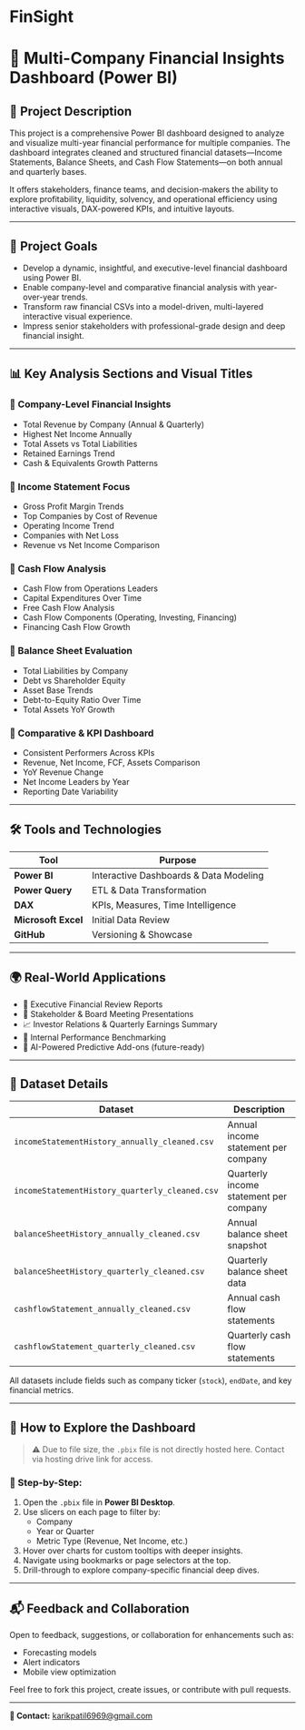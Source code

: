 # FinSight
# 💼 Multi-Company Financial Insights Dashboard (Power BI)

## 📌 Project Description
This project is a comprehensive Power BI dashboard designed to analyze and visualize multi-year financial performance for multiple companies. The dashboard integrates cleaned and structured financial datasets—Income Statements, Balance Sheets, and Cash Flow Statements—on both annual and quarterly bases. 

It offers stakeholders, finance teams, and decision-makers the ability to explore profitability, liquidity, solvency, and operational efficiency using interactive visuals, DAX-powered KPIs, and intuitive layouts.

---

## 🎯 Project Goals

- Develop a dynamic, insightful, and executive-level financial dashboard using Power BI.
- Enable company-level and comparative financial analysis with year-over-year trends.
- Transform raw financial CSVs into a model-driven, multi-layered interactive visual experience.
- Impress senior stakeholders with professional-grade design and deep financial insight.

---

## 📊 Key Analysis Sections and Visual Titles

### 🔹 Company-Level Financial Insights
- Total Revenue by Company (Annual & Quarterly)
- Highest Net Income Annually
- Total Assets vs Total Liabilities
- Retained Earnings Trend
- Cash & Equivalents Growth Patterns

### 🔹 Income Statement Focus
- Gross Profit Margin Trends
- Top Companies by Cost of Revenue
- Operating Income Trend
- Companies with Net Loss
- Revenue vs Net Income Comparison

### 🔹 Cash Flow Analysis
- Cash Flow from Operations Leaders
- Capital Expenditures Over Time
- Free Cash Flow Analysis
- Cash Flow Components (Operating, Investing, Financing)
- Financing Cash Flow Growth

### 🔹 Balance Sheet Evaluation
- Total Liabilities by Company
- Debt vs Shareholder Equity
- Asset Base Trends
- Debt-to-Equity Ratio Over Time
- Total Assets YoY Growth

### 🔹 Comparative & KPI Dashboard
- Consistent Performers Across KPIs
- Revenue, Net Income, FCF, Assets Comparison
- YoY Revenue Change
- Net Income Leaders by Year
- Reporting Date Variability

---

## 🛠️ Tools and Technologies

| Tool | Purpose |
|------|---------|
| **Power BI** | Interactive Dashboards & Data Modeling |
| **Power Query** | ETL & Data Transformation |
| **DAX** | KPIs, Measures, Time Intelligence |
| **Microsoft Excel** | Initial Data Review |
| **GitHub** | Versioning & Showcase |

---

## 🌍 Real-World Applications

- 🔎 Executive Financial Review Reports
- 💼 Stakeholder & Board Meeting Presentations
- 📈 Investor Relations & Quarterly Earnings Summary
- 🧮 Internal Performance Benchmarking
- 🧠 AI-Powered Predictive Add-ons (future-ready)

---

## 📂 Dataset Details

| Dataset | Description |
|---------|-------------|
| `incomeStatementHistory_annually_cleaned.csv` | Annual income statement per company |
| `incomeStatementHistory_quarterly_cleaned.csv` | Quarterly income statement per company |
| `balanceSheetHistory_annually_cleaned.csv` | Annual balance sheet snapshot |
| `balanceSheetHistory_quarterly_cleaned.csv` | Quarterly balance sheet data |
| `cashflowStatement_annually_cleaned.csv` | Annual cash flow statements |
| `cashflowStatement_quarterly_cleaned.csv` | Quarterly cash flow statements |

All datasets include fields such as company ticker (`stock`), `endDate`, and key financial metrics.

---

## 📎 How to Explore the Dashboard

> ⚠️ Due to file size, the `.pbix` file is not directly hosted here. Contact via hosting drive link for access.

### 🔧 Step-by-Step:
1. Open the `.pbix` file in **Power BI Desktop**.
2. Use slicers on each page to filter by:
   - Company
   - Year or Quarter
   - Metric Type (Revenue, Net Income, etc.)
3. Hover over charts for custom tooltips with deeper insights.
4. Navigate using bookmarks or page selectors at the top.
5. Drill-through to explore company-specific financial deep dives.

---

## 📬 Feedback and Collaboration

Open to feedback, suggestions, or collaboration for enhancements such as:
- Forecasting models
- Alert indicators
- Mobile view optimization

Feel free to fork this project, create issues, or contribute with pull requests.

---

**📧 Contact:** karikpatil6969@gmail.com  
